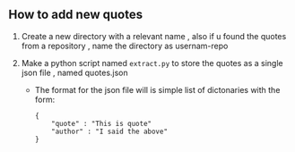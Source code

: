 ## How to add new quotes

1. Create a new directory with a relevant name , also if u found the quotes from a repository , name the directory as usernam-repo

2. Make a python script named `extract.py` to store the quotes as a single json file , named quotes.json

    * The format for the json file will is simple list of dictonaries with the form:

        ```
        {
            "quote" : "This is quote"
            "author" : "I said the above"
        }
        ```





